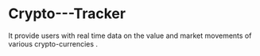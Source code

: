 # Crypto---Tracker
It provide users with real time data on the value and market movements of various crypto-currencies .
